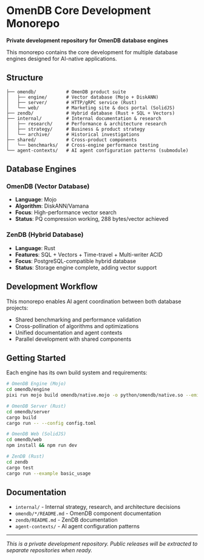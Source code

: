 # OmenDB Core Development Monorepo

**Private development repository for OmenDB database engines**

This monorepo contains the core development for multiple database engines designed for AI-native applications.

## Structure

```
├── omendb/           # OmenDB product suite
│   ├── engine/       # Vector database (Mojo + DiskANN)
│   ├── server/       # HTTP/gRPC service (Rust)
│   └── web/          # Marketing site & docs portal (SolidJS)
├── zendb/            # Hybrid database (Rust + SQL + Vectors)
├── internal/         # Internal documentation & research
│   ├── research/     # Performance & architecture research
│   ├── strategy/     # Business & product strategy
│   └── archive/      # Historical investigations
├── shared/           # Cross-product components
│   └── benchmarks/   # Cross-engine performance testing
└── agent-contexts/   # AI agent configuration patterns (submodule)
```

## Database Engines

### OmenDB (Vector Database)
- **Language**: Mojo
- **Algorithm**: DiskANN/Vamana  
- **Focus**: High-performance vector search
- **Status**: PQ compression working, 288 bytes/vector achieved

### ZenDB (Hybrid Database) 
- **Language**: Rust
- **Features**: SQL + Vectors + Time-travel + Multi-writer ACID
- **Focus**: PostgreSQL-compatible hybrid database
- **Status**: Storage engine complete, adding vector support

## Development Workflow

This monorepo enables AI agent coordination between both database projects:
- Shared benchmarking and performance validation
- Cross-pollination of algorithms and optimizations  
- Unified documentation and agent contexts
- Parallel development with shared components

## Getting Started

Each engine has its own build system and requirements:

```bash
# OmenDB Engine (Mojo)
cd omendb/engine
pixi run mojo build omendb/native.mojo -o python/omendb/native.so --emit shared-lib

# OmenDB Server (Rust)
cd omendb/server
cargo build
cargo run -- --config config.toml

# OmenDB Web (SolidJS)
cd omendb/web
npm install && npm run dev

# ZenDB (Rust)
cd zendb
cargo test
cargo run --example basic_usage
```

## Documentation

- `internal/` - Internal strategy, research, and architecture decisions
- `omendb/*/README.md` - OmenDB component documentation
- `zendb/README.md` - ZenDB documentation
- `agent-contexts/` - AI agent configuration patterns

---

*This is a private development repository. Public releases will be extracted to separate repositories when ready.*